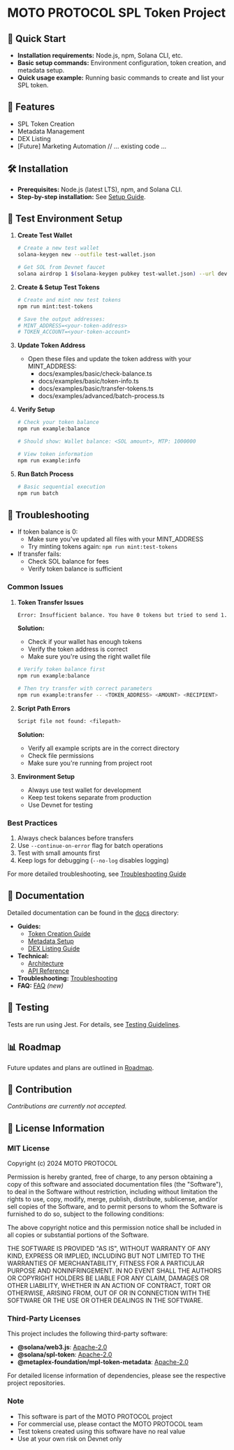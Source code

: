 # MOTO PROTOCOL SPL Token Project

## 📌 Quick Start
- **Installation requirements:** Node.js, npm, Solana CLI, etc.
- **Basic setup commands:** Environment configuration, token creation, and metadata setup.
- **Quick usage example:** Running basic commands to create and list your SPL token.

## 🎯 Features
- SPL Token Creation
- Metadata Management
- DEX Listing
- [Future] Marketing Automation
// ... existing code ...

## 🛠 Installation
- **Prerequisites:** Node.js (latest LTS), npm, and Solana CLI.
- **Step-by-step installation:** See [Setup Guide](./docs/setup-guide.md).
## 🧪 Test Environment Setup
1. **Create Test Wallet**
   ```bash
   # Create a new test wallet
   solana-keygen new --outfile test-wallet.json

   # Get SOL from Devnet faucet
   solana airdrop 1 $(solana-keygen pubkey test-wallet.json) --url devnet
   ```

2. **Create & Setup Test Tokens**
   ```bash
   # Create and mint new test tokens
   npm run mint:test-tokens
   
   # Save the output addresses:
   # MINT_ADDRESS=<your-token-address>
   # TOKEN_ACCOUNT=<your-token-account>
   ```

3. **Update Token Address**
   - Open these files and update the token address with your MINT_ADDRESS:
     - docs/examples/basic/check-balance.ts
     - docs/examples/basic/token-info.ts
     - docs/examples/basic/transfer-tokens.ts
     - docs/examples/advanced/batch-process.ts

4. **Verify Setup**
   ```bash
   # Check your token balance
   npm run example:balance
   
   # Should show: Wallet balance: <SOL amount>, MTP: 1000000
   
   # View token information
   npm run example:info
   ```

5. **Run Batch Process**
   ```bash
   # Basic sequential execution
   npm run batch
   ```


## 🔧 Troubleshooting

- If token balance is 0:
  - Make sure you've updated all files with your MINT_ADDRESS
  - Try minting tokens again: `npm run mint:test-tokens`
- If transfer fails:
  - Check SOL balance for fees
  - Verify token balance is sufficient

### Common Issues

1. **Token Transfer Issues**
   ```bash
   Error: Insufficient balance. You have 0 tokens but tried to send 1.
   ```
   **Solution:**
   - Check if your wallet has enough tokens
   - Verify the token address is correct
   - Make sure you're using the right wallet file
   ```bash
   # Verify token balance first
   npm run example:balance
   
   # Then try transfer with correct parameters
   npm run example:transfer -- <TOKEN_ADDRESS> <AMOUNT> <RECIPIENT>
   ```

2. **Script Path Errors**
   ```bash
   Script file not found: <filepath>
   ```
   **Solution:**
   - Verify all example scripts are in the correct directory
   - Check file permissions
   - Make sure you're running from project root

3. **Environment Setup**
   - Always use test wallet for development
   - Keep test tokens separate from production
   - Use Devnet for testing

### Best Practices
1. Always check balances before transfers
2. Use `--continue-on-error` flag for batch operations
3. Test with small amounts first
4. Keep logs for debugging (`--no-log` disables logging)

For more detailed troubleshooting, see [Troubleshooting Guide](./docs/troubleshooting.md)

## 📖 Documentation

Detailed documentation can be found in the [docs](./docs) directory:
- **Guides:**
  - [Token Creation Guide](./docs/guides/token-creation.md)
  - [Metadata Setup](./docs/guides/metadata-setup.md)
  - [DEX Listing Guide](./docs/guides/dex-listing.md)
- **Technical:**
  - [Architecture](./docs/technical/architecture.md)
  - [API Reference](./docs/technical/api-reference.md)
- **Troubleshooting:** [Troubleshooting](./docs/troubleshooting.md)
- **FAQ:** [FAQ](./docs/faq.md) *(new)*

## 📝 Testing
Tests are run using Jest. For details, see [Testing Guidelines](./docs/guides/testing-guidelines.md).

## 📊 Roadmap
Future updates and plans are outlined in [Roadmap](./docs/roadmap.md).

## 📝 Contribution
*Contributions are currently not accepted.*

## 📝 License Information

### MIT License

Copyright (c) 2024 MOTO PROTOCOL

Permission is hereby granted, free of charge, to any person obtaining a copy
of this software and associated documentation files (the "Software"), to deal
in the Software without restriction, including without limitation the rights
to use, copy, modify, merge, publish, distribute, sublicense, and/or sell
copies of the Software, and to permit persons to whom the Software is
furnished to do so, subject to the following conditions:

The above copyright notice and this permission notice shall be included in all
copies or substantial portions of the Software.

THE SOFTWARE IS PROVIDED "AS IS", WITHOUT WARRANTY OF ANY KIND, EXPRESS OR
IMPLIED, INCLUDING BUT NOT LIMITED TO THE WARRANTIES OF MERCHANTABILITY,
FITNESS FOR A PARTICULAR PURPOSE AND NONINFRINGEMENT. IN NO EVENT SHALL THE
AUTHORS OR COPYRIGHT HOLDERS BE LIABLE FOR ANY CLAIM, DAMAGES OR OTHER
LIABILITY, WHETHER IN AN ACTION OF CONTRACT, TORT OR OTHERWISE, ARISING FROM,
OUT OF OR IN CONNECTION WITH THE SOFTWARE OR THE USE OR OTHER DEALINGS IN THE
SOFTWARE.

### Third-Party Licenses

This project includes the following third-party software:

- **@solana/web3.js**: [Apache-2.0](https://github.com/solana-labs/solana-web3.js/blob/master/LICENSE)
- **@solana/spl-token**: [Apache-2.0](https://github.com/solana-labs/solana-program-library/blob/master/LICENSE)
- **@metaplex-foundation/mpl-token-metadata**: [Apache-2.0](https://github.com/metaplex-foundation/mpl-token-metadata/blob/master/LICENSE)

For detailed license information of dependencies, please see the respective project repositories.

### Note

- This software is part of the MOTO PROTOCOL project
- For commercial use, please contact the MOTO PROTOCOL team
- Test tokens created using this software have no real value
- Use at your own risk on Devnet only
